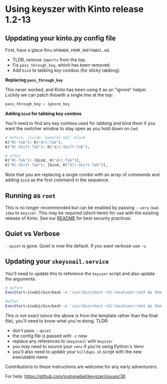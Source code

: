 # Using keyszer with Kinto release 1.2-13

## Uppdating your kinto.py config file

First, have a glace thru `UPGRADE_FROM_XKEYSNAIL.md`.

- TLDR, remove `imports` from the top.
- Fix `pass_through_key`, which has been removed.
- Add `bind` to tabbing key combos (for sticky tabbing).

**Replacing `pass_through_key`**

This never worked, and Kinto has been using it as an "ignore" helper.  Luckily we can patch thiswith a single line at the top:

```py
pass_through_key = ignore_key
```

**Adding `bind` for tabbing key combos**

You'll need to find any key combos used for tabbing and bind them if you want the switcher window to stay open as you hold down on `Cmd`:

```py
# before, inside `General GUI` block
K("RC-Tab"): K("Alt-Tab"),
K("RC-Shift-Tab"): K("Alt-Shift-Tab"),

# after
K("RC-Tab"): [bind, K("Alt-Tab")],
K("RC-Shift-Tab"): [bind, K("Alt-Shift-Tab")],
```

Note that you are replacing a single combo with an array of commands and adding `bind` as the first command in the sequence.


## Running as `root`

This is no longer recommended but can be enabled by passing `--very-bad-idea` to `keyszer`.  This may be required (short-term) for use with the existing release of Kinto.  See our [README](https://github.com/joshgoebel/keyszer#running-as-a-semi-privileged-user) for best security practices.


## Quiet vs Verbose

`--quiet` is gone.  Quiet is now the default.  If you want verbose use `-v`.


## Updating your `xkeysnail.service`

You'll need to update this to reference the `keyszer` script and also update the arguments:

```sh
# before
ExecStart={sudo}/bin/bash -c '/usr/bin/xhost +SI:localuser:root && {homedir}/.config/kinto/killdups.sh && {xkeysnail} --quiet --watch {homedir}/.config/kinto/kinto.py'

#after
ExecStart={sudo}/bin/bash -c '/usr/bin/xhost +SI:localuser:root && {homedir}/.config/kinto/killdups.sh && {xkeysnail} --watch -c {homedir}/.config/kinto/kinto.py'
```

_This is not exact_ (since the above is from the template rather than the final file), you'll need to know what you're doing.  TLDR:

- don't pass `--quiet`
- the config file is passed with `-c` now
- replace any references to `xkeysnail` with `keyszer`
- you may need to source your `venv` if you're using Python's Venv
- you'll also need to update your `killdups.sh` script with the new executable name


Contributions to these instructions are welcome for any early adventurers.

For help: https://github.com/joshgoebel/keyszer/issues/36







